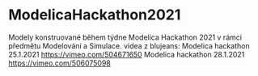 # ModelicaHackathon2021
Modely konstruované během týdne Modelica Hackathon 2021 v rámci předmětu Modelování a Simulace.
videa z blujeans:
Modelica hackathon 25.1.2021   https://vimeo.com/504671650
Modelica hackathon 28.1.2021   https://vimeo.com/506075098
